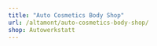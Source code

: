 ```yaml
---
title: "Auto Cosmetics Body Shop"
url: /altamont/auto-cosmetics-body-shop/
shop: Autowerkstatt
---
```

